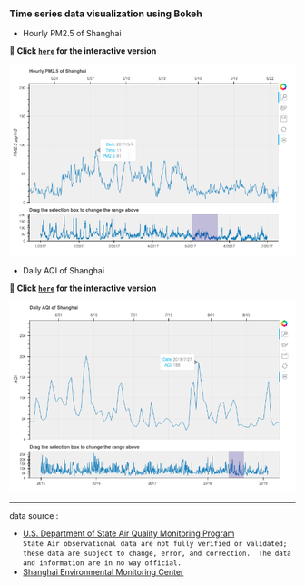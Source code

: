 ### Time series data visualization using Bokeh

* Hourly PM2.5 of Shanghai

:small_blue_diamond: **Click [`here`](https://casey0808.github.io/aqi_shanghai/pm25_sh.html) for the interactive version**
&nbsp;

![png](plot.png)


* Daily AQI of Shanghai

:small_blue_diamond: **Click [`here`](https://casey0808.github.io/aqi_shanghai/aqi_sh.html) for the interactive version**
&nbsp;

![png](plot2.png)

----
data source : 
* [U.S. Department of State Air Quality Monitoring Program](http://www.stateair.net/web/historical/1/4.html) <br />
`State Air observational data are not fully verified or validated; these data are subject to change, error, and correction.  The data and information are in no way official.`
* [Shanghai Environmental Monitoring Center](http://semc.gov.cn/aqi/Home/historyData)

